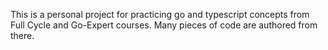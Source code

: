 This is a personal project for practicing go and typescript concepts from Full Cycle and Go-Expert courses.
Many pieces of code are authored from there.